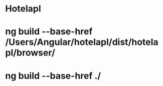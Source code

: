 # Hotelapl

# ng build  --base-href /Users/Angular/hotelapl/dist/hotelapl/browser/



# ng build  --base-href ./
